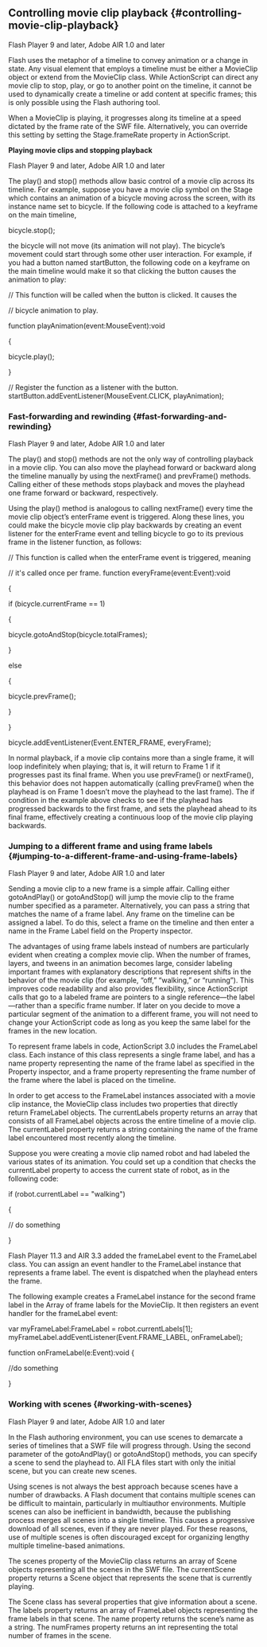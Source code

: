 ## Controlling movie clip playback {#controlling-movie-clip-playback}

Flash Player 9 and later, Adobe AIR 1.0 and later

Flash uses the metaphor of a timeline to convey animation or a change in state. Any visual element that employs a timeline must be either a MovieClip object or extend from the MovieClip class. While ActionScript can direct any movie clip to stop, play, or go to another point on the timeline, it cannot be used to dynamically create a timeline or add content at specific frames; this is only possible using the Flash authoring tool.

When a MovieClip is playing, it progresses along its timeline at a speed dictated by the frame rate of the SWF file. Alternatively, you can override this setting by setting the Stage.frameRate property in ActionScript.

**Playing movie clips and stopping playback**

Flash Player 9 and later, Adobe AIR 1.0 and later

The play() and stop() methods allow basic control of a movie clip across its timeline. For example, suppose you have a movie clip symbol on the Stage which contains an animation of a bicycle moving across the screen, with its instance name set to bicycle. If the following code is attached to a keyframe on the main timeline,

bicycle.stop();

the bicycle will not move (its animation will not play). The bicycle’s movement could start through some other user interaction. For example, if you had a button named startButton, the following code on a keyframe on the main timeline would make it so that clicking the button causes the animation to play:

// This function will be called when the button is clicked. It causes the

// bicycle animation to play.

function playAnimation(event:MouseEvent):void

{

bicycle.play();

}

// Register the function as a listener with the button. startButton.addEventListener(MouseEvent.CLICK, playAnimation);

### Fast-forwarding and rewinding {#fast-forwarding-and-rewinding}

Flash Player 9 and later, Adobe AIR 1.0 and later

The play() and stop() methods are not the only way of controlling playback in a movie clip. You can also move the playhead forward or backward along the timeline manually by using the nextFrame() and prevFrame() methods. Calling either of these methods stops playback and moves the playhead one frame forward or backward, respectively.

Using the play() method is analogous to calling nextFrame() every time the movie clip object’s enterFrame event is triggered. Along these lines, you could make the bicycle movie clip play backwards by creating an event listener for the enterFrame event and telling bicycle to go to its previous frame in the listener function, as follows:

// This function is called when the enterFrame event is triggered, meaning

// it&#039;s called once per frame. function everyFrame(event:Event):void

{

if (bicycle.currentFrame == 1)

{

bicycle.gotoAndStop(bicycle.totalFrames);

}

else

{

bicycle.prevFrame();

}

}

bicycle.addEventListener(Event.ENTER_FRAME, everyFrame);

In normal playback, if a movie clip contains more than a single frame, it will loop indefinitely when playing; that is, it will return to Frame 1 if it progresses past its final frame. When you use prevFrame() or nextFrame(), this behavior does not happen automatically (calling prevFrame() when the playhead is on Frame 1 doesn’t move the playhead to the last frame). The if condition in the example above checks to see if the playhead has progressed backwards to the first frame, and sets the playhead ahead to its final frame, effectively creating a continuous loop of the movie clip playing backwards.

### Jumping to a different frame and using frame labels {#jumping-to-a-different-frame-and-using-frame-labels}

Flash Player 9 and later, Adobe AIR 1.0 and later

Sending a movie clip to a new frame is a simple affair. Calling either gotoAndPlay() or gotoAndStop() will jump the movie clip to the frame number specified as a parameter. Alternatively, you can pass a string that matches the name of a frame label. Any frame on the timeline can be assigned a label. To do this, select a frame on the timeline and then enter a name in the Frame Label field on the Property inspector.

The advantages of using frame labels instead of numbers are particularly evident when creating a complex movie clip. When the number of frames, layers, and tweens in an animation becomes large, consider labeling important frames with explanatory descriptions that represent shifts in the behavior of the movie clip (for example, “off,” “walking,” or “running”). This improves code readability and also provides flexibility, since ActionScript calls that go to a labeled frame are pointers to a single reference—the label—rather than a specific frame number. If later on you decide to move a particular segment of the animation to a different frame, you will not need to change your ActionScript code as long as you keep the same label for the frames in the new location.

To represent frame labels in code, ActionScript 3.0 includes the FrameLabel class. Each instance of this class represents a single frame label, and has a name property representing the name of the frame label as specified in the Property inspector, and a frame property representing the frame number of the frame where the label is placed on the timeline.

In order to get access to the FrameLabel instances associated with a movie clip instance, the MovieClip class includes two properties that directly return FrameLabel objects. The currentLabels property returns an array that consists of all FrameLabel objects across the entire timeline of a movie clip. The currentLabel property returns a string containing the name of the frame label encountered most recently along the timeline.

Suppose you were creating a movie clip named robot and had labeled the various states of its animation. You could set up a condition that checks the currentLabel property to access the current state of robot, as in the following code:

if (robot.currentLabel == &quot;walking&quot;)

{

// do something

}

Flash Player 11.3 and AIR 3.3 added the frameLabel event to the FrameLabel class. You can assign an event handler to the FrameLabel instance that represents a frame label. The event is dispatched when the playhead enters the frame.

The following example creates a FrameLabel instance for the second frame label in the Array of frame labels for the MovieClip. It then registers an event handler for the frameLabel event:

var myFrameLabel:FrameLabel = robot.currentLabels[1]; myFrameLabel.addEventListener(Event.FRAME_LABEL, onFrameLabel);

function onFrameLabel(e:Event):void {

//do something

}

### Working with scenes {#working-with-scenes}

Flash Player 9 and later, Adobe AIR 1.0 and later

In the Flash authoring environment, you can use scenes to demarcate a series of timelines that a SWF file will progress through. Using the second parameter of the gotoAndPlay() or gotoAndStop() methods, you can specify a scene to send the playhead to. All FLA files start with only the initial scene, but you can create new scenes.

Using scenes is not always the best approach because scenes have a number of drawbacks. A Flash document that contains multiple scenes can be difficult to maintain, particularly in multiauthor environments. Multiple scenes can also be inefficient in bandwidth, because the publishing process merges all scenes into a single timeline. This causes a progressive download of all scenes, even if they are never played. For these reasons, use of multiple scenes is often discouraged except for organizing lengthy multiple timeline-based animations.

The scenes property of the MovieClip class returns an array of Scene objects representing all the scenes in the SWF file. The currentScene property returns a Scene object that represents the scene that is currently playing.

The Scene class has several properties that give information about a scene. The labels property returns an array of FrameLabel objects representing the frame labels in that scene. The name property returns the scene’s name as a string. The numFrames property returns an int representing the total number of frames in the scene.